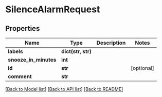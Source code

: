 # SilenceAlarmRequest

## Properties
Name | Type | Description | Notes
------------ | ------------- | ------------- | -------------
**labels** | **dict(str, str)** |  | 
**snooze_in_minutes** | **int** |  | 
**id** | **str** |  | [optional] 
**comment** | **str** |  | 

[[Back to Model list]](../README.md#documentation-for-models) [[Back to API list]](../README.md#documentation-for-api-endpoints) [[Back to README]](../README.md)

